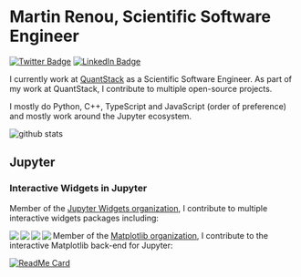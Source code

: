 # Martin Renou, Scientific Software Engineer

[![Twitter Badge](https://img.shields.io/twitter/follow/martinRenou?style=social)](https://twitter.com/martinRenou)
[![LinkedIn Badge](https://img.shields.io/badge/My-LinkedIn-blue)](https://www.linkedin.com/in/martin-renou)

I currently work at [QuantStack](https://quantstack.net) as a Scientific Software Engineer. As part of my work at QuantStack, I contribute to multiple open-source projects.

I mostly do Python, C++, TypeScript and JavaScript (order of preference) and mostly work around the Jupyter ecosystem.

![github stats](https://github-readme-stats.vercel.app/api?username=martinRenou&show_icons=true)

## Jupyter

### Interactive Widgets in Jupyter

Member of the [Jupyter Widgets organization](https://github.com/jupyter-widgets), I contribute to multiple interactive widgets packages including:

<a href="https://github.com/jupyter-widgets/ipywidgets">
  <img align="left" src="https://github-readme-stats.vercel.app/api/pin/?username=jupyter-widgets&repo=ipywidgets&show_owner=true" />
</a>
<a href="https://github.com/jupyter-widgets/ipyleaflet">
  <img align="left" src="https://github-readme-stats.vercel.app/api/pin/?username=jupyter-widgets&repo=ipyleaflet&show_owner=true" />
</a>

<a href="https://github.com/bqplot/bqplot">
  <img align="left" src="https://github-readme-stats.vercel.app/api/pin/?username=bqplot&repo=bqplot&show_owner=true" />
</a>
<a href="https://github.com/MaartenBreddels/ipywebrtc">
  <img align="left" src="https://github-readme-stats.vercel.app/api/pin/?username=MaartenBreddels&repo=ipywebrtc&show_owner=true" />
</a>

Member of the [Matplotlib organization](https://github.com/matplotlib), I contribute to the interactive Matplotlib back-end for Jupyter:

[![ReadMe Card](https://github-readme-stats.vercel.app/api/pin/?username=matplotlib&repo=ipympl)](https://github.com/matplotlib/ipympl)

<!--  [ipywidgets](https://github.com/jupyter-widgets/ipywidgets): Interactive widgets in Jupyter
- [ipyleaflet](https://github.com/jupyter-widgets/ipyleaflet): Interactive maps
- [bqplot](https://github.com/bqplot/bqplot): 2D interactive plotting
- [ipywebrtc](https://github.com/maartenBreddels/ipywebrtc): Video streaming
- [ipympl](https://github.com/matplotlib/ipympl): Interactive Matplotlib back-end for Jupyter

We also develop the C++ implementations of those widgets libraries, for [xeus-cling](https://github.com/jupyter-xeus/xeus-cling):
- [xwidgets](https://github.com/jupyter-xeus/xwidgets): C++ counterpart of ipywidgets
- [xleaflet](https://github.com/jupyter-xeus/xleaflet): C++ counterpart of ipyleaflet
- [xplot](https://github.com/bqplot/xplot): C++ counterpart of bqplot

As side projects, I also work on:
- [ipytree](https://github.com/QuantStack/ipytree): Tree widget for Jupyter
- [ipycanvas](https://github.com/martinRenou/ipycanvas): Canvas widget exposing the Web Canvas 2D API to Python

### Jupyter language kernels

At QuantStack we develop a C++ library named [xeus](https://github.com/jupyter-xeus/xeus) which helps kernel authoring and we wrote multiple language kernels with it:
- [xeus-cling](https://github.com/jupyter-xeus/xeus-cling): C++ kernel for Jupyter
- [xeus-sqlite](https://github.com/jupyter-xeus/xeus-sqlite): SQLite kernel for Jupyter
- [xeus-python](https://github.com/jupyter-xeus/xeus-python): Python kernel for Jupyter (for which I am one of the main authors)

### Dashboarding with Jupyter

Member of the Voilà organization, I contribute to [Voilà-core](https://github.com/voila-dashboards/voila) and authored the [Voilà Material template](https://github.com/voila-dashboards/voila-material). I also wrote a tutorial for [deploying a Voilà application on Heroku](https://github.com/voila-dashboards/voila-heroku).

## C++

I authored [pybind11_json](https://github.com/pybind/pybind11_json), a bridge between [pybind11](https://github.com/pybind/pybind11) and [nlohmann_json](https://github.com/nlohmann/json), which luckily became part of the pybind organization.

## Packaging

Member of the conda-forge organization, I contribute to many conda packages.
 -->
